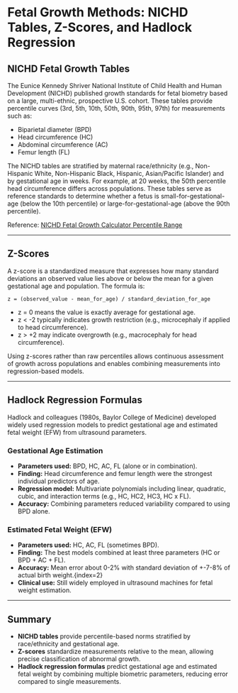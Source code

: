 # Fetal Growth Methods: NICHD Tables, Z-Scores, and Hadlock Regression

## NICHD Fetal Growth Tables
The Eunice Kennedy Shriver National Institute of Child Health and Human Development (NICHD) published growth standards for fetal biometry based on a large, multi-ethnic, prospective U.S. cohort. These tables provide percentile curves (3rd, 5th, 10th, 50th, 90th, 95th, 97th) for measurements such as:
- Biparietal diameter (BPD)
- Head circumference (HC)
- Abdominal circumference (AC)
- Femur length (FL)

The NICHD tables are stratified by maternal race/ethnicity (e.g., Non-Hispanic White, Non-Hispanic Black, Hispanic, Asian/Pacific Islander) and by gestational age in weeks. For example, at 20 weeks, the 50th percentile head circumference differs across populations. These tables serve as reference standards to determine whether a fetus is small-for-gestational-age (below the 10th percentile) or large-for-gestational-age (above the 90th percentile).

Reference: [NICHD Fetal Growth Calculator Percentile Range](https://www.nichd.nih.gov/sites/default/files/inline-files/FGCalculatorPercentileRange.pdf)

---

## Z-Scores
A z-score is a standardized measure that expresses how many standard deviations an observed value lies above or below the mean for a given gestational age and population. The formula is:

```
z = (observed_value - mean_for_age) / standard_deviation_for_age
```

- z = 0 means the value is exactly average for gestational age.
- z < -2 typically indicates growth restriction (e.g., microcephaly if applied to head circumference).
- z > +2 may indicate overgrowth (e.g., macrocephaly for head circumference).

Using z-scores rather than raw percentiles allows continuous assessment of growth across populations and enables combining measurements into regression-based models.

---

## Hadlock Regression Formulas
Hadlock and colleagues (1980s, Baylor College of Medicine) developed widely used regression models to predict gestational age and estimated fetal weight (EFW) from ultrasound parameters.

### Gestational Age Estimation
- **Parameters used:** BPD, HC, AC, FL (alone or in combination).
- **Finding:** Head circumference and femur length were the strongest individual predictors of age.
- **Regression model:** Multivariate polynomials including linear, quadratic, cubic, and interaction terms (e.g., HC, HC2, HC3, HC x FL).
- **Accuracy:** Combining parameters reduced variability compared to using BPD alone.

### Estimated Fetal Weight (EFW)
- **Parameters used:** HC, AC, FL (sometimes BPD).
- **Finding:** The best models combined at least three parameters (HC or BPD + AC + FL).
- **Accuracy:** Mean error about 0-2% with standard deviation of +-7-8% of actual birth weight.{index=2}
- **Clinical use:** Still widely employed in ultrasound machines for fetal weight estimation.

---

## Summary
- **NICHD tables** provide percentile-based norms stratified by race/ethnicity and gestational age.
- **Z-scores** standardize measurements relative to the mean, allowing precise classification of abnormal growth.
- **Hadlock regression formulas** predict gestational age and estimated fetal weight by combining multiple biometric parameters, reducing error compared to single measurements.